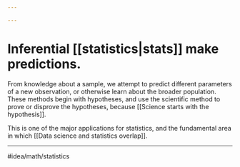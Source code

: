 ```yaml
---

---
```

# Inferential [[statistics|stats]] make predictions.
From knowledge about a sample, we attempt to predict different parameters of a new observation, or otherwise learn about the broader population. These methods begin with hypotheses, and use the scientific method to prove or disprove the hypotheses, because [[Science starts with the hypothesis]].

This is one of the major applications for statistics, and the fundamental area in which [[Data science and statistics overlap]]. 

---
#idea/math/statistics 